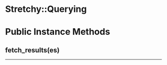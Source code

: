 # Stretchy::Querying [](#module-Stretchy::Querying) [](#top)

    

# Public Instance Methods

      
## fetch_results(es) [](#method-i-fetch_results)
         
  
        
---


